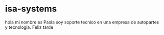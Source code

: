 # isa-systems
hola mi nombre es Paola soy soporte tecnico en una empresa de autopartes y tecnologia. 
Feliz tarde
